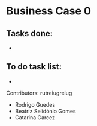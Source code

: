 # Business Case 0
 

Tasks done:
-
-


To do task list:
-
-

Contributors:
rutreiugreiug
- Rodrigo Guedes
- Beatriz Selidónio Gomes
- Catarina Garcez
